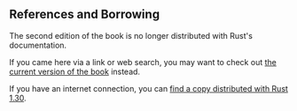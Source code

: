 ## References and Borrowing

The second edition of the book is no longer distributed with Rust's documentation.

If you came here via a link or web search, you may want to check out [the current version of the book](../ch04-02-references-and-borrowing.html) instead.

If you have an internet connection, you can [find a copy distributed with Rust 1.30](https://doc.rust-lang.org/1.30.0/book/second-edition/ch04-02-references-and-borrowing.html).